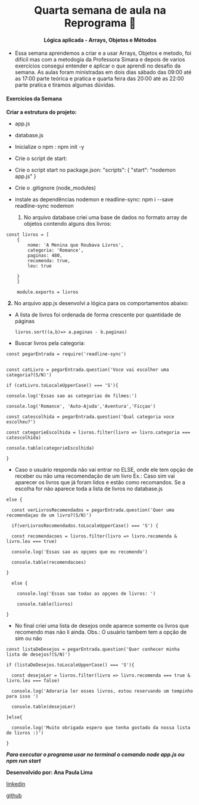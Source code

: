 <h1 align="center"> Quarta semana de aula na Reprograma 🚀 </h1>

<h4 align="center">  Lógica aplicada - Arrays, Objetos e Métodos  </h4>



-  Essa semana aprendemos a criar e a usar Arrays, Objetos e metodo, foi difícil mas com a  metodogia da Professora Simara e depois de varios exercícios consegui entender e aplicar o que aprendi no desafio da semana.  As aulas foram ministradas em dois dias sábado das 09:00 até as 17:00 parte teórica e pratica e quarta feira das 20:00 até as 22:00 parte pratica e tiramos algumas dúvidas.



<h4> Exercícios da Semana</h4>

**Criar a estrutura do projeto:**

- app.js

- database.js

- Inicialize o npm : npm init -y

- Crie o script de start:

- Crie o script start no package.json: "scripts": { "start": "nodemon app.js" }

- Crie o .gitignore (node_modules)

- instale as dependências nodemon e readline-sync: npm i --save readline-sync nodemon

  

  1. No arquivo database criei uma base de dados no formato array de objetos contendo alguns dos livros:

```
const livros = [
    {
        nome: 'A Menina que Roubava Livros',
        categoria: 'Romance',
        paginas: 480,
        recomenda: true,
        leu: true

    }
    ]
    
    module.exports = livros
```



​         **2.** No arquivo app.js desenvolvi a  lógica para os comportamentos abaixo:



- A lista de livros foi ordenada de forma crescente por quantidade de páginas 

  ```
  livros.sort((a,b)=> a.paginas - b.paginas)
  ```



- Buscar livros pela categoria:

```
const pegarEntrada = require('readline-sync')


const catLivro = pegarEntrada.question('Voce vai escolher uma categoria?(S/N)') 

if (catLivro.toLocaleUpperCase() === 'S'){

console.log('Essas sao as categorias de filmes:') 

console.log('Romance', 'Auto-Ajuda','Aventura','Ficçao')

const catescolhida = pegarEntrada.question('Qual categoria voce escolheu?') 

const categorieEscolhida = livros.filter(livro => livro.categoria === catescolhida)

console.table(categorieEscolhida)

}
```



- Caso o usuário responda não vai entrar no ELSE, onde ele tem opção de receber ou não uma recomendação de um livro Ex.: Caso sim vai aparecer os livros que já foram lidos e estão como recomandos. Se a escolha for não aparece toda a lista de livros no database.js

```
else {

  const verLivrosRecomendados = pegarEntrada.question('Quer uma recomendaçao de um livro?(S/N)')

  if(verLivrosRecomendados.toLocaleUpperCase() === 'S') {

  const recomendacoes = livros.filter(livro => livro.recomenda & livro.leu === true)

  console.log('Essas sao as opçoes que eu recomendo')

  console.table(recomendacoes)

}

  else {

    console.log('Essas sao todas as opçoes de livros: ')

    console.table(livros)

}
```



- No final criei uma lista de desejos onde aparece somente os livros que recomendo mas não li ainda. Obs.: O usuário tambem tem a opção de sim ou não 

```
const listaDeDesejos = pegarEntrada.question('Quer conhecer minha lista de desejos?(S/N)')

if (listaDeDesejos.toLocaleUpperCase() === 'S'){

  const desejoLer = livros.filter(livro => livro.recomenda === true & livro.leu === false)

  console.log('Adoraria ler esses livros, estou reservando um tempinho para isso ')

  console.table(desejoLer)

}else{

  console.log('Muito obrigada espero que tenha gostado da nossa lista de livros :)')

}
```



***Para executar o programa usar no terminal o comando node app.js ou npm run start*** 

**Desenvolvido por: Ana Paula Lima** 

[linkedin](https://www.linkedin.com/in/ana-paula-lima-3269214b/)

[github](https://github.com/anapsantos1)







